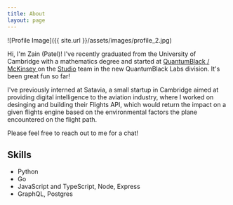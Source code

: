 ```yaml
---
title: About
layout: page
---
```

![Profile Image]({{ site.url }}/assets/images/profile_2.jpg)

<p>Hi, I'm Zain (Patel)! I've recently graduated from the University of Cambridge with a mathematics degree and started at <a href="https://www.quantumblack.com">QuantumBlack / McKinsey </a> on the <a href="https://github.com/quantumblacklabs/studio">Studio</a> team in the new QuantumBlack Labs division. It's been great fun so far!</p>

<p>I've previously interned at Satavia, a small startup in Cambridge aimed at providing digital intelligence to the aviation industry, where I worked on desinging and building their Flights API, which would return the impact on a given flights engine based on the environmental factors the plane encountered on the flight path.</p>

<p>Please feel free to reach out to me for a chat!</p>

<p></p>

<h2>Skills</h2>

<ul class="skill-list">
	<li>Python</li>
	<li>Go</li>
	<li>JavaScript and TypeScript, Node, Express</li>
	<li>GraphQL, Postgres</li>
</ul>

<!-- <h2>Projects</h2>

<ul>
	<li><a href="https://github.com/">Lorem Lorem</a></li>
	<li><a href="https://github.com/">Ipsum Dolor</a></li>
	<li><a href="https://github.com/">Dolor Lorem</a></li>
</ul> -->
